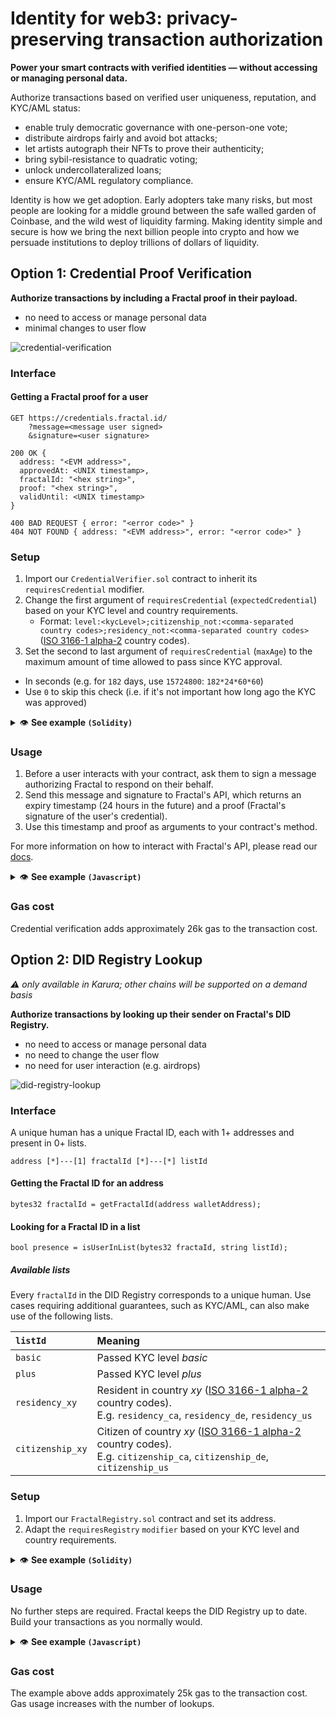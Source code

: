 # Identity for web3: privacy-preserving transaction authorization

**Power your smart contracts with verified identities — without accessing or managing personal data.**

Authorize transactions based on verified user uniqueness, reputation, and KYC/AML status:

- enable truly democratic governance with one-person-one vote;
- distribute airdrops fairly and avoid bot attacks;
- let artists autograph their NFTs to prove their authenticity;
- bring sybil-resistance to quadratic voting;
- unlock undercollateralized loans;
- ensure KYC/AML regulatory compliance.

Identity is how we get adoption. Early adopters take many risks, but most people are looking for a middle ground between the safe walled garden of Coinbase, and the wild west of liquidity farming. Making identity simple and secure is how we bring the next billion people into crypto and how we persuade institutions to deploy trillions of dollars of liquidity.

## Option 1: Credential Proof Verification

**Authorize transactions by including a Fractal proof in their payload.**

- no need to access or manage personal data
- minimal changes to user flow

![credential-verification](https://user-images.githubusercontent.com/365821/166981914-ed1d1888-9858-4989-8054-014a1937daae.png)

### Interface

#### Getting a Fractal proof for a user

```
GET https://credentials.fractal.id/
    ?message=<message user signed>
    &signature=<user signature>

200 OK {
  address: "<EVM address>",
  approvedAt: <UNIX timestamp>,
  fractalId: "<hex string>",
  proof: "<hex string>",
  validUntil: <UNIX timestamp>
}

400 BAD REQUEST { error: "<error code>" }
404 NOT FOUND { address: "<EVM address>", error: "<error code>" }
```

### Setup

1. Import our `CredentialVerifier.sol` contract to inherit its `requiresCredential` modifier.
1. Change the first argument of `requiresCredential` (`expectedCredential`) based on your KYC level and country requirements.
   - Format: `level:<kycLevel>;citizenship_not:<comma-separated country codes>;residency_not:<comma-separated country codes>` ([ISO 3166-1 alpha-2](https://en.wikipedia.org/wiki/ISO_3166-1_alpha-2) country codes).
1. Set the second to last argument of `requiresCredential` (`maxAge`) to the maximum amount of time allowed to pass since KYC approval.

- In seconds (e.g. for `182` days, use `15724800`: `182*24*60*60`)
- Use `0` to skip this check (i.e. if it's not important how long ago the KYC was approved)

<details>
  <summary>👁️ <strong>See example <code>(Solidity)</code></strong></summary>

```solidity
import "github.com/trustfractal/web3-identity/CredentialVerifier.sol";

contract Main is CredentialVerifier {
    function main(
        /* your transaction arguments go here */
        bytes calldata proof,
        uint validUntil,
        uint approvedAt,
        string memory fractalId
    ) external requiresCredential("level:plus;citizenship_not:de;residency_not:ca,us", proof, validUntil, approvedAt, 15724800, fractalId) {
        /* your transaction logic goes here */
    }
}
```

</details>

### Usage

1. Before a user interacts with your contract, ask them to sign a message authorizing Fractal to respond on their behalf.
1. Send this message and signature to Fractal's API, which returns an expiry timestamp (24 hours in the future) and a proof (Fractal's signature of the user's credential).
1. Use this timestamp and proof as arguments to your contract's method.

For more information on how to interact with Fractal's API, please read our [docs](https://docs.developer.fractal.id/fractal-credentials-api).

<details>
  <summary>👁️ <strong>See example <code>(Javascript)</code></strong></summary>

```javascript
// using web3.js and MetaMask

const message = `I authorize Defistarter (dc3aa1910acbb7ff4d22c07e43a6926adc3a81305a9355a304410048c9a91afd) to get a proof from Fractal that:
- I passed KYC level plus+liveness
- I am not a citizen of the following countries: Germany (DE)
- I am not a resident of the following countries: Germany (DE)`;

const account = (await web3.eth.getAccounts())[0];
const signature = await ethereum.request({
  method: "personal_sign",
  params: [message, account],
});

const { address, approvedAt, fractalId, proof, validUntil } =
  await FractalAPI.getProof(message, signature);

const mainContract = new web3.eth.Contract(contractABI, contractAddress);
mainContract.methods
  .main(proof, validUntil, approvedAt, fractalId)
  .send({ from: account });
```

</details>

### Gas cost

Credential verification adds approximately 26k gas to the transaction cost.

## Option 2: DID Registry Lookup

_⚠️ only available in Karura; other chains will be supported on a demand basis_

**Authorize transactions by looking up their sender on Fractal's DID Registry.**

- no need to access or manage personal data
- no need to change the user flow
- no need for user interaction (e.g. airdrops)

![did-registry-lookup](https://user-images.githubusercontent.com/365821/166981861-3966c717-ffcc-4162-b6f0-5dd9e0ac4a76.png)

### Interface

A unique human has a unique Fractal ID, each with 1+ addresses and present in 0+ lists.

```
address [*]---[1] fractalId [*]---[*] listId
```

#### Getting the Fractal ID for an address

```solidity
bytes32 fractalId = getFractalId(address walletAddress);
```

#### Looking for a Fractal ID in a list

```solidity
bool presence = isUserInList(bytes32 fractaId, string listId);
```

##### Available lists

Every `fractalId` in the DID Registry corresponds to a unique human. Use cases requiring additional guarantees, such as KYC/AML, can also make use of the following lists.

| `listId`         | Meaning                                                                                                                                                                      |
| :--------------- | :--------------------------------------------------------------------------------------------------------------------------------------------------------------------------- |
| `basic`          | Passed KYC level _basic_                                                                                                                                                     |
| `plus`           | Passed KYC level _plus_                                                                                                                                                      |
| `residency_xy`   | Resident in country _xy_ ([ISO 3166-1 alpha-2](https://en.wikipedia.org/wiki/ISO_3166-1_alpha-2) country codes).<br>E.g. `residency_ca`, `residency_de`, `residency_us`      |
| `citizenship_xy` | Citizen of country _xy_ ([ISO 3166-1 alpha-2](https://en.wikipedia.org/wiki/ISO_3166-1_alpha-2) country codes).<br>E.g. `citizenship_ca`, `citizenship_de`, `citizenship_us` |

### Setup

1. Import our `FractalRegistry.sol` contract and set its address.
1. Adapt the `requiresRegistry` `modifier` based on your KYC level and country requirements.

<details>
  <summary>👁️ <strong>See example <code>(Solidity)</code></strong></summary>

```solidity
import {FractalRegistry} from "github.com/trustfractal/web3-identity/FractalRegistry.sol";

contract Main {
  FractalRegistry registry = FractalRegistry(0x5FD6eB55D12E759a21C09eF703fe0CBa1DC9d88D);

  modifier requiresRegistry(
      string memory allowedLevel,
      string[3] memory blockedResidencyCountries,
      string[2] memory blockedCitizenshipCountries
  ) {
      bytes32 fractalId = registry.getFractalId(msg.sender);

      require(fractalId != 0);

      require(registry.isUserInList(fractalId, allowedLevel));

      for (uint256 i = 0; i < blockedResidencyCountries.length; i++) {
          require(!registry.isUserInList(fractalId, string.concat("residency_", blockedResidencyCountries[i])));
      }

      for (uint256 i = 0; i < blockedCitizenshipCountries.length; i++) {
          require(!registry.isUserInList(fractalId, string.concat("citizenship_", blockedCitizenshipCountries[i])));
      }

      _;
  }

  function main(
      /* your transaction arguments go here */
  ) external requiresRegistry("plus", ["ca", "de", "us"], ["de", "us"]) {
      /* your transaction logic goes here */
  }
}
```

</details>

### Usage

No further steps are required. Fractal keeps the DID Registry up to date. Build your transactions as you normally would.

<details>
  <summary>👁️ <strong>See example <code>(Javascript)</code></strong></summary>

```javascript
// using web3.js

const mainContract = new web3.eth.Contract(contractABI, contractAddress);
mainContract.methods.main(validUntil, proof).send({ from: account });
```

</details>

### Gas cost

The example above adds approximately 25k gas to the transaction cost. Gas usage increases with the number of lookups.
